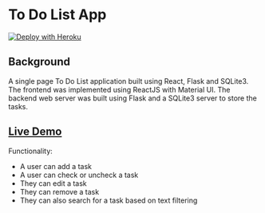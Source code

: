 # To Do List App

[![Deploy with Heroku](https://www.herokucdn.com/deploy/button.svg)](https://heroku.com/deploy)

## Background

A single page To Do List application built using React, Flask and SQLite3. The frontend was implemented using ReactJS with Material UI. The backend web server was built using Flask and a SQLite3 server to store the tasks.

## [Live Demo](https://spooky-todo-list.herokuapp.com/)

Functionality:
* A user can add a task
* A user can check or uncheck a task
* They can edit a task
* They can remove a task
* They can also search for a task based on text filtering



